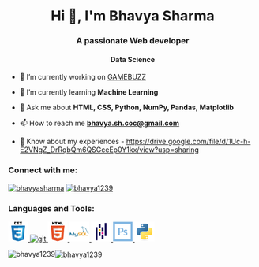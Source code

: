 <h1 align="center">Hi 👋, I'm Bhavya Sharma</h1>
<h3 align="center">A passionate Web developer</h3>
<h4 align="center">Data Science</h4>

- 🔭 I’m currently working on [GAMEBUZZ](https://gamebuzz.netlify.app/)

- 🌱 I’m currently learning **Machine Learning**

- 💬 Ask me about **HTML, CSS, Python, NumPy, Pandas, Matplotlib**

- 📫 How to reach me **bhavya.sh.coc@gmail.com**

- 📄 Know about my experiences - https://drive.google.com/file/d/1Uc-h-E2VNgZ_DrRqbQm6QSGceEp0Y1kx/view?usp=sharing

<h3 align="left">Connect with me:</h3>
<p align="left">
<a href="https://linkedin.com/in/bhavyasharma" target="blank"><img align="center" src="https://raw.githubusercontent.com/rahuldkjain/github-profile-readme-generator/master/src/images/icons/Social/linked-in-alt.svg" alt="bhavyasharma" height="30" width="40" /></a>
<a href="https://www.codechef.com/users/bhavya1239" target="blank"><img align="center" src="https://cdn.jsdelivr.net/npm/simple-icons@3.1.0/icons/codechef.svg" alt="bhavya1239" height="30" width="40" /></a>
</p>

<h3 align="left">Languages and Tools:</h3>
<p align="left"> <a href="https://www.w3schools.com/css/" target="_blank" rel="noreferrer"> <img src="https://raw.githubusercontent.com/devicons/devicon/master/icons/css3/css3-original-wordmark.svg" alt="css3" width="40" height="40"/> </a> <a href="https://git-scm.com/" target="_blank" rel="noreferrer"> <img src="https://www.vectorlogo.zone/logos/git-scm/git-scm-icon.svg" alt="git" width="40" height="40"/> </a> <a href="https://www.w3.org/html/" target="_blank" rel="noreferrer"> <img src="https://raw.githubusercontent.com/devicons/devicon/master/icons/html5/html5-original-wordmark.svg" alt="html5" width="40" height="40"/> </a> <a href="https://www.mysql.com/" target="_blank" rel="noreferrer"> <img src="https://raw.githubusercontent.com/devicons/devicon/master/icons/mysql/mysql-original-wordmark.svg" alt="mysql" width="40" height="40"/> </a> <a href="https://pandas.pydata.org/" target="_blank" rel="noreferrer"> <img src="https://raw.githubusercontent.com/devicons/devicon/2ae2a900d2f041da66e950e4d48052658d850630/icons/pandas/pandas-original.svg" alt="pandas" width="40" height="40"/> </a> <a href="https://www.photoshop.com/en" target="_blank" rel="noreferrer"> <img src="https://raw.githubusercontent.com/devicons/devicon/master/icons/photoshop/photoshop-line.svg" alt="photoshop" width="40" height="40"/> </a> <a href="https://www.python.org" target="_blank" rel="noreferrer"> <img src="https://raw.githubusercontent.com/devicons/devicon/master/icons/python/python-original.svg" alt="python" width="40" height="40"/> </a> </p>

<p><img align="left" src="https://github-readme-stats.vercel.app/api/top-langs?username=bhavya1239&show_icons=true&locale=en&layout=compact" alt="bhavya1239" /></p>

<p><img align="center" src="https://github-readme-streak-stats.herokuapp.com/?user=bhavya1239&" alt="bhavya1239" /></p>

